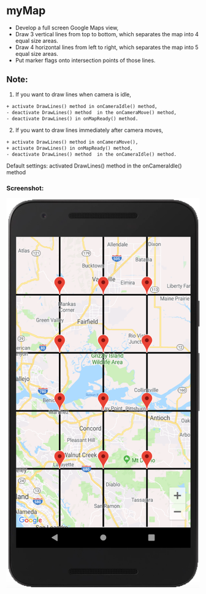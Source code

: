 # myMap

- Develop a full screen Google Maps view, 
- Draw 3 vertical lines from top to bottom, which separates the map into 4 equal size areas.
- Draw 4 horizontal lines from left to right, which separates the map into 5 equal size areas.
- Put marker flags onto intersection points of those lines.

## Note:

  1. If you want to draw lines when camera is idle,
  
  
    + activate DrawLines() method in onCameraIdle() method, 
    - deactivate DrawLines() method  in the onCameraMove() method, 
    - deactivate DrawLines() in onMapReady() method.
  2. If you want to draw lines immediately after camera moves,
  
  
    + activate DrawLines() method in onCameraMove(), 
    + activate DrawLines() in onMapReady() method,
    - deactivate DrawLines() method  in the onCameraIdle() method.
  
  Default settings: activated DrawLines() method  in the onCameraIdle() method
### Screenshot:

  ![Screenshot](assets/markdown-img.png)
